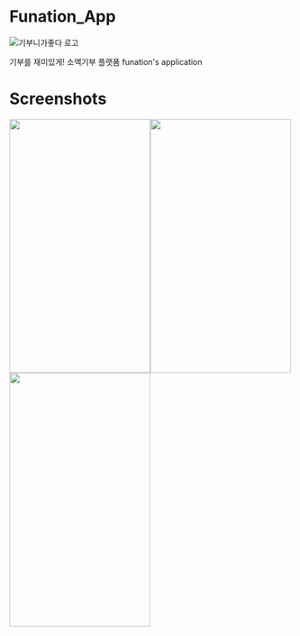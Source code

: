 # Funation_App
![기부니가좋다 로고](https://user-images.githubusercontent.com/35298963/89778909-467e4f80-db49-11ea-8304-a218e0487e7f.png)

기부를 재미있게! 소액기부 플랫폼 funation's application

# Screenshots

<img src="https://user-images.githubusercontent.com/35298963/90977910-70416880-e584-11ea-87ca-7cbb49d61865.PNG"  width="250" height="450"><img src="https://user-images.githubusercontent.com/35298963/90977911-72a3c280-e584-11ea-840d-aee981e9bd8c.PNG"  width="250" height="450"><img src="https://user-images.githubusercontent.com/35298963/90977913-746d8600-e584-11ea-8152-7335458a15f4.PNG"  width="250" height="450">

